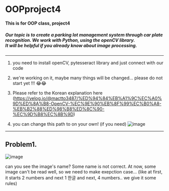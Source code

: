 <h1>  OOPproject4 </h1>
<strong> This is for OOP class, project4 </strong>

<h5> Our topic is to create a parking lot management system through car plate recognition. We work with Python, using the openCV library.
<br> It will be helpful if you already know about image processing.</h5>

<hr>

1. you need to install openCV, pytesseract library and just connect with our code

2. we're working on it, maybe many things will be changed... please do not start yet !!! 😂😂

3. Please refer to the Korean explanation here
(https://velog.io/@mactto3487/%ED%94%84%EB%A1%9C%EC%A0%9D%ED%8A%B8-OpenCV-%EC%9E%90%EB%8F%99%EC%B0%A8-%EB%B2%88%ED%98%B8%ED%8C%90-%EC%9D%B8%EC%8B%9D) 

4. you can change this path to on your own! (if you need)
![image](https://user-images.githubusercontent.com/102032766/204998731-b5ab185a-a316-49bf-8cbf-1ecd8fade004.png)


<hr>



 <h2> Problem1.</h2>

![image](https://user-images.githubusercontent.com/102032766/205343818-432b2639-eda7-44a1-b452-975ce3d7fcb2.png)

can you see the image's name? Some name is not correct.
At now, some image can't be read well, so we need to make exepction case... (like at first, it starts 2 numbers and next 1 한글 and next, 4 numbers.. we give it some rules)
